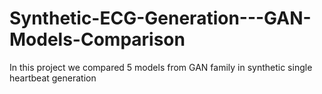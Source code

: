 # Synthetic-ECG-Generation---GAN-Models-Comparison
In this project we compared 5 models from GAN family in synthetic single heartbeat generation

